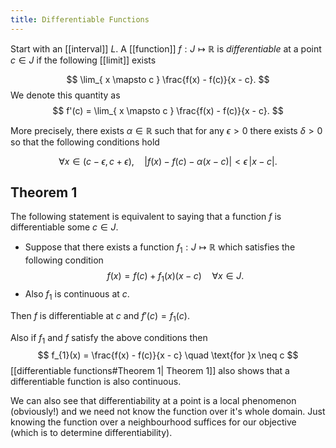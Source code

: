 ```yaml
---
title: Differentiable Functions
---
```

Start with an [[interval]] $L$. A [[function]] $f:J \mapsto \mathbb{R}$ is *differentiable* at a point $c \in J$ if the following [[limit]] exists

$$
\lim_{ x \mapsto c } \frac{f(x) - f(c)}{x - c}. 
$$
We denote this quantity as
$$
f'(c) = \lim_{ x \mapsto c } \frac{f(x) - f(c)}{x - c}. 
$$

More precisely, there exists $\alpha \in \mathbb{R}$ such that for any $\epsilon > 0$ there exists $\delta > 0$ so that the following conditions hold

$$
\forall x \in (c - \epsilon, c + \epsilon), \quad |f(x) - f(c) - \alpha(x - c)| < \epsilon \, |x - c|. 
$$
## Theorem 1

The following statement is equivalent to saying that a function $f$ is differentiable some $c \in J$. 

- Suppose that there exists a function $f_{1}: J \mapsto \mathbb{R}$ which satisfies the following condition 
$$
f(x) = f(c) + f_{1}(x)(x - c) \quad \forall x\in J.
$$
- Also $f_{1}$ is continuous at $c$.

Then $f$ is differentiable at $c$ and $f'(c) = f_{1}(c)$.

Also if $f_{1}$ and $f$ satisfy the above conditions then 
$$
f_{1}(x) = \frac{f(x) - f(c)}{x - c} \quad \text{for }x \neq c
$$
[[differentiable functions#Theorem 1| Theorem 1]] also shows that a differentiable function is also continuous.

We can also see that differentiability at a point is a local phenomenon (obviously!) and we need not know the function over it's whole domain. Just knowing the function over a neighbourhood suffices for our objective (which is to determine differentiability).